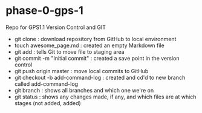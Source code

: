 # phase-0-gps-1
Repo for GPS1.1 Version Control and GIT

* git clone : download repository from GitHub to local environment
* touch awesome_page.md : created an empty Markdown file
* git add : tells Git to move file to staging area
* git commit -m "Initial commit" : created a save point in the version control
* git push origin master : move local commits to GitHub
* git checkout -b add-command-log : created and cd'd to new branch called add-command-log
* git branch : shows all branches and which one we're on
* git status : shows any changes made, if any, and which files are at which stages (not added, added)
